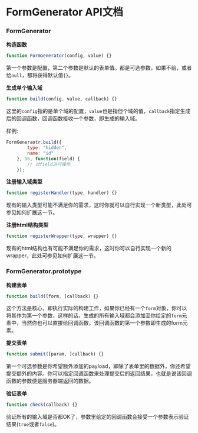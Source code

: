 FormGenerator API文档
====================

### FormGenerator

**构造函数**

```javascript
function FormGenerator(config, value) {}
```

第一个参数是配置，第二个参数是默认的表单值。都是可选参数，如果不给，或者给`null`，都将获得默认值`{}`。

**生成单个输入域**

```javascript
function build(config, value, callback) {}
```

这里的`config`指的是单个域的配置，`value`也是指但个域的值，`callback`指定生成后的回调函数，回调函数接收一个参数，即生成的输入域。

样例:

```javascript
FormGeneraotr.build({
        type: "hidden",
        name: "id"
    }, 56, function(field) {
        // 对field进行操作
    });
```

**注册输入域类型**

```javascript
function registerHandler(type, handler) {}
```

现有的输入类型可能不满足你的需求，这时你就可以自行实现一个新类型，此处可参见如何扩展这一节。

**注册html结构类型**

```javascript
function registerWrapper(type, wrapper) {}
```

现有的html结构也有可能不满足你的需求，这时你可以自行实现一个新的wrapper，此处可参见如何扩展这一节。

### FormGenerator.prototype

**构建表单**

```javascript
function build([form, ]callback) {}
```

这个方法是核心，即执行实际的构建工作，如果你已经有一个`form`对象，你可以将其作为第一个参数，这样的话，生成的所有输入域都会添加至你给定的`form`元素中，当然你也可以直接给回调函数，该回调函数的第一个参数即生成的form元素。

**提交表单**

```javascript
function submit([param, ]callback) {}
```

第一个可选参数是你希望额外添加的payload，即除了表单里的数据外，你还希望提交额外的内容。你可以指定回调函数来处理提交后的返回结果，也就是说该回调函数的参数便是服务器端返回的数据。

**验证表单**

```javascript
function check(callback) {}
```

验证所有的输入域是否都OK了，参数里给定的回调函数会接受一个参数表示验证结果(`true`或者`false`)。
